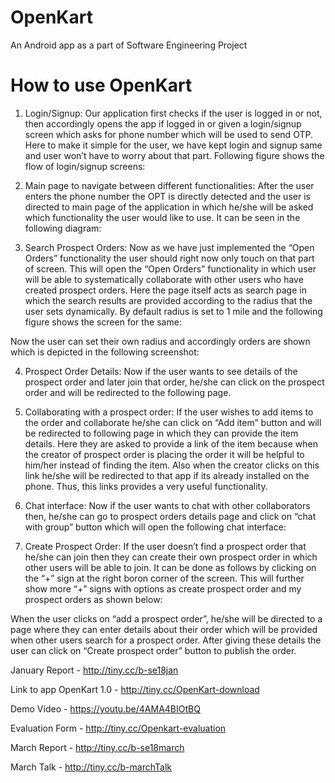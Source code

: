 # OpenKart
An Android app as a part of Software Engineering Project

# How to use OpenKart
1.	Login/Signup:
Our application first checks if the user is logged in or not, then accordingly opens the app if logged in or given a login/signup screen which asks for phone number which will be used to send OTP. Here to make it simple for the user, we have kept login and signup same and user won’t have to worry about that part. Following figure shows the flow of login/signup screens:

2.	Main page to navigate between different functionalities:
After the user enters the phone number the OPT is directly detected and the user is directed to main page of the application in which he/she will be asked which functionality the user would like to use. It can be seen in the following diagram:

3.	Search Prospect Orders:
Now as we have just implemented the “Open Orders” functionality the user should right now only touch on that part of screen. This will open the “Open Orders” functionality in which user will be able to systematically collaborate with other users who have created prospect orders. Here the page itself acts as search page in which the search results are provided according to the radius that the user sets dynamically. By default radius is set to 1 mile and the following figure shows the screen for the same:

Now the user can set their own radius and accordingly orders are shown which is depicted in the following screenshot:

4.	Prospect Order Details:
Now if the user wants to see details of the prospect order and later join that order, he/she can click on the prospect order and will be redirected to the following page.

5.	Collaborating with a prospect order:
If the user wishes to add items to the order and collaborate he/she can click on “Add item” button and will be redirected to following page in which they can provide the item details. Here they are asked to provide a link of the item because when the creator of prospect order is placing the order it will be helpful to him/her instead of finding the item. Also when the creator clicks on this link he/she will be redirected to that app if its already installed on the phone. Thus, this links provides a very useful functionality.

6.	Chat interface:
Now if the user wants to chat with other collaborators then, he/she can go to prospect orders details page and click on “chat with group” button which will open the following chat interface:

7.	Create Prospect Order:
If the user doesn’t find a prospect order that he/she can join then they can create their own prospect order in which other users will be able to join. It can be done as follows by clicking on the “+” sign at the right boron corner of the screen. This will further show more “+” signs with options as create prospect order and my prospect orders as shown below:

When the user clicks on “add a prospect order”, he/she will be directed to a page where they can enter details about their order which will be provided when other users search for a prospect order. After giving these details the user can click on “Create prospect order” button to publish the order.




January Report - http://tiny.cc/b-se18jan

Link to app OpenKart 1.0 - http://tiny.cc/OpenKart-download

Demo Video - https://youtu.be/4AMA4BIOtBQ

Evaluation Form - http://tiny.cc/Openkart-evaluation

March Report - http://tiny.cc/b-se18march

March Talk - http://tiny.cc/b-marchTalk
